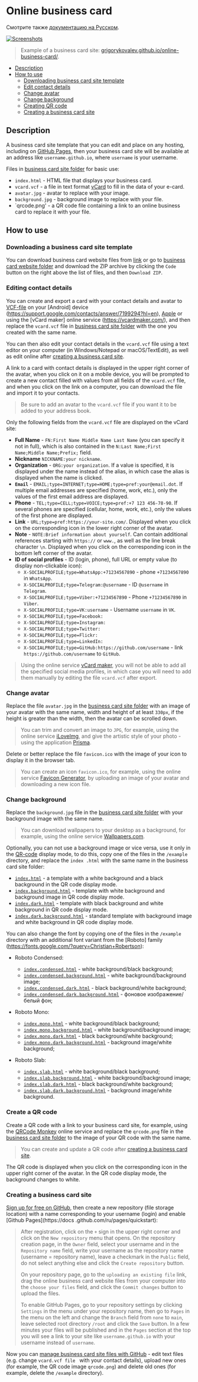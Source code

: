# Online business card

Смотрите также [документацию на Русском](readme.ru.md).

[![Screenshots](https://grigorykovalev.github.io/online-business-card/example/example.gif)](https://grigorykovalev.github.io/online-business-card/example/example.jpg)

> Example of a business card site: [grigorykovalev.github.io/online-business-card/](https://grigorykovalev.github.io/online-business-card/).

- [Description](#about)
- [How to use](#how-to-use)
	- [Downloading business card site template](#downloading-business-card-website-template)
	- [Edit contact details](#editing-contact-details)
	- [Change avatar](#changing-your-avatar)
	- [Change background](#changing-background)
	- [Creating QR code](#creating-qr-code)
	- [Creating a business card site](#creating-business-card-site)

<a name="about"></a>
## Description

A business card site template that you can edit and place on any hosting, including on [GitHub Pages](https://docs.github.com/en/pages), then your business card site will be available at an address like `username.github.io`, where `username` is your username.

Files in [business card site folder](https://github.com/GrigoryKovalev/online-business-card) for basic use:

- `index.html` - HTML file that displays your business card.
- `vcard.vcf` - a file in text format [vCard](https://en.wikipedia.org/wiki/VCard) to fill in the data of your e-card. 
- `avatar.jpg` - avatar to replace with your image.
- `background.jpg` - background image to replace with your file.
- `qrcode.png' - a QR code file containing a link to an online business card to replace it with your file.

<a name="how-to-use"></a>
## How to use

<a name="downloading-business-card-website-template"></a>
### Downloading a business card site template

You can download business card website files from [link](https://github.com/GrigoryKovalev/online-business-card/archive/refs/heads/master.zip) or go to [business card website folder](https://github.com/GrigoryKovalev/online-business-card) and download the ZIP archive by clicking the `Code` button on the right above the list of files, and then `Download ZIP`.

<a name="editing-contact-details"></a>
### Editing contact details

You can create and export a card with your contact details and avatar to [VCF-file](https://en.wikipedia.org/wiki/VCard) on your [Android] device (https://support.google.com/contacts/answer/7199294?hl=en), [Apple](https://support.apple.com/en-en/guide/contacts/adrbdcfd32e6/mac) or using the [vCard maker] online service (https://vcardmaker.com/), and then replace the `vcard.vcf` file in [business card site folder](https://github.com/GrigoryKovalev/online-business-card) with the one you created with the same name.

You can then also edit your contact details in the `vcard.vcf` file using a text editor on your computer (in Windows/Notepad or macOS/TextEdit), as well as edit online after [creating a business card site](#creating-business-card-site).

A link to a card with contact details is displayed in the upper right corner of the avatar, when you click on it on a mobile device, you will be prompted to create a new contact filled with values from all fields of the `vcard.vcf` file, and when you click on the link on a computer, you can download the file and import it to your contacts.

> Be sure to add an avatar to the `vcard.vcf` file if you want it to be added to your address book.

Only the following fields from the `vcard.vcf` file are displayed on the vCard site:

- **Full Name** - `FN:First Name Middle Name Last Name` (you can specify it not in full), which is also contained in the `N:Last Name;First Name;Middle Name;Prefix;` field.
- **Nickname** `NICKNAME:your nickname`.
- **Organization** - `ORG:your organization`. If a value is specified, it is displayed under the name instead of the alias, in which case the alias is displayed when the name is clicked.
- **`Email`** - `EMAIL;type=INTERNET;type=HOME;type=pref:your@email.dot`. If multiple email addresses are specified (home, work, etc.), only the values of the first email address are displayed.
- **Phone** - `TEL;type=CELL;type=VOICE;type=pref:+7 123 456-78-90`. If several phones are specified (cellular, home, work, etc.), only the values of the first phone are displayed.
- **Link** - `URL;type=pref:https://your-site.com/`. Displayed when you click on the corresponding icon in the lower right corner of the avatar.
- **Note** - `NOTE:Brief information about yourself`. Can contain additional references starting with `https://` or `www.`, as well as the line break character `\n`. Displayed when you click on the corresponding icon in the bottom left corner of the avatar.
- **ID of social profiles** - ID (login, phone), full URL or empty value (to display non-clickable icon): 
	- `X-SOCIALPROFILE;type=WhatsApp:+71234567890` - phone `+71234567890` in `WhatsApp`.
	- `X-SOCIALPROFILE;type=Telegram:@username` - ID `@username` in `Telegram`.
	- `X-SOCIALPROFILE;type=Viber:+71234567890` - Phone `+71234567890` in `Viber`.
	- `X-SOCIALPROFILE;type=VK:username` - Username `username` in `VK`.
	- `X-SOCIALPROFILE;type=Facebook:`
	- `X-SOCIALPROFILE;type=Instagram:`
	- `X-SOCIALPROFILE;type=Twitter:`
	- `X-SOCIALPROFILE;type=Flickr:`
	- `X-SOCIALPROFILE;type=LinkedIn:`
	- `X-SOCIALPROFILE;type=GitHub:https://github.com/username` - link `https://github.com/username` to `GitHub`.

> Using the online service [vCard maker](https://vcardmaker.com/), you will not be able to add all the specified social media profiles, in which case you will need to add them manually by editing the file `vcard.vcf` after export.

<a name="changing-your-avatar"></a>
### Change avatar

Replace the file `avatar.jpg` in the [business card site folder](https://github.com/GrigoryKovalev/online-business-card) with an image of your avatar with the same name, width and height of at least `330px`, if the height is greater than the width, then the avatar can be scrolled down.

> You can trim and convert an image to `JPG`, for example, using the online service [iLoveImg](https://www.iloveimg.com/en), and give the artistic style of your photo - using the application [Prisma](https://prisma-ai.com).

Delete or better replace the file `favicon.ico` with the image of your icon to display it in the browser tab.

> You can create an icon `favicon.ico`, for example, using the online service [Favicon Generator](https://realfavicongenerator.net), by uploading an image of your avatar and downloading a new icon file.

<a name="changing-background"></a>
### Change background

Replace the `background.jpg` file in the [business card site folder](https://github.com/GrigoryKovalev/online-business-card) with your background image with the same name.

> You can download wallpapers to your desktop as a background, for example, using the online service [Wallpapers.com](https://wallpapers.com).

Optionally, you can not use a background image or vice versa, use it only in the [QR-code](#creating-qr-code) display mode, to do this, copy one of the files in the `/example` directory, and replace the `index .html` with the same name in the business card site folder:

- [`index.html`](http://online-business-card.localhost/example/index.html) - a template with a white background and a black background in the QR code display mode.
- [`index.background.html`](http://online-business-card.localhost/example/index.background.html) - template with white background and background image in QR code display mode.
- [`index.dark.html`](http://online-business-card.localhost/example/index.dark.html) - template with black background and white background in QR code display mode.
- [`index.dark.background.html`](http://online-business-card.localhost/example/index.dark.background.html) - standard template with background image and white background in QR code display mode.

You can also change the font by copying one of the files in the `/example` directory with an additional font variant from the [Roboto] family (https://fonts.google.com/?query=Christian+Robertson):

- Roboto Condensed: 

	- [`index.condensed.html`](http://online-business-card.localhost/example/index.condensed.html) - white background/black background;
	- [`index.condensed.background.html`](http://online-business-card.localhost/example/index.condensed.background.html) - white background/background image;
	- [`index.condensed.dark.html`](http://online-business-card.localhost/example/index.condensed.dark.html) - black background/white background;
	- [`index.condensed.dark.background.html`](http://online-business-card.localhost/example/index.condensed.dark.background.html) - фоновое изображение/белый фон;
	
- Roboto Mono: 

	- [`index.mono.html`](http://online-business-card.localhost/example/index.mono.html) - white background/black background; 
	- [`index.mono.background.html`](http://online-business-card.localhost/example/index.mono.background.html) - white background/background image; 
	- [`index.mono.dark.html`](http://online-business-card.localhost/example/index.mono.dark.html) - black background/white background; 
	- [`index.mono.dark.background.html`](http://online-business-card.localhost/example/index.mono.dark.background.html) - background image/white background;
	
- Roboto Slab: 

	- [`index.slab.html`](http://online-business-card.localhost/example/index.slab.html) - white background/black background;
	- [`index.slab.background.html`](http://online-business-card.localhost/example/index.slab.background.html) - white background/background image; 
	- [`index.slab.dark.html`](http://online-business-card.localhost/example/index.slab.dark.html) - black background/white background; 
	- [`index.slab.dark.background.html`](http://online-business-card.localhost/example/index.slab.dark.background.html) - background image/white background.

<a name="creating-qr-code"></a>
### Create a QR code

Create a QR code with a link to your business card site, for example, using the [QRCode Monkey](https://www.qrcode-monkey.com) online service and replace the `qrcode.png` file in the [business card site folder]( https://grigorykovalev.github.io/online-business-card/) to the image of your QR code with the same name. 

> You can create and update a QR code after [creating a business card site](#creating-business-card-site).

The QR code is displayed when you click on the corresponding icon in the upper right corner of the avatar. In the QR code display mode, the background changes to white.

<a name="creating-business-card-site"></a>
### Creating a business card site

[Sign up for free on GitHub](https://github.com/signup), then create a new repository (file storage location) with a name corresponding to your username (login) and enable [Github Pages](https://docs .github.com/ru/pages/quickstart):

> After registration, click on the `+` sign in the upper right corner and click on the `New repository` menu that opens. On the repository creation page, in the `Owner` field, select your username and in the `Repository name` field, write your username as the repository name (username = repository name), leave a checkmark in the `Public` field, do not select anything else and click the `Create repository` button. 
>
> On your repository page, go to the `uploading an existing file` link, drag the online business card website files from your computer into the `choose your files` field, and click the `Commit changes` button to upload the files.
> 
> To enable GitHub Pages, go to your repository settings by clicking `Settings` in the menu under your repository name, then go to `Pages` in the menu on the left and change the `Branch` field from `none` to `main`, leave selected root directory `/root` and click the `Save` button. In a few minutes your files will be published and in the `Pages` section at the top you will see a link to your site like `username.github.io` with your username instead of `username`. 

Now you can [manage business card site files with GitHub](https://docs.github.com/en/repositories/working-with-files/managing-files) - edit text files (e.g. change `vcard.vcf file ` with your contact details), upload new ones (for example, the QR code image `qrcode.png`) and delete old ones (for example, delete the `/example` directory).
